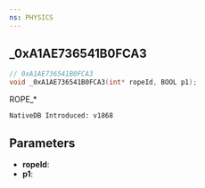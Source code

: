 ```yaml
---
ns: PHYSICS
---
```

## _0xA1AE736541B0FCA3

```c
// 0xA1AE736541B0FCA3
void _0xA1AE736541B0FCA3(int* ropeId, BOOL p1);
```

ROPE_*

```
NativeDB Introduced: v1868
```

## Parameters
* **ropeId**:
* **p1**:
